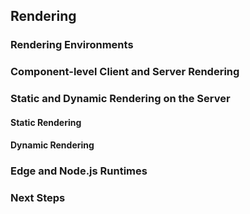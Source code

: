 ## Rendering

### Rendering Environments
### Component-level Client and Server Rendering
### Static and Dynamic Rendering on the Server
#### Static Rendering
#### Dynamic Rendering
### Edge and Node.js Runtimes
### Next Steps
